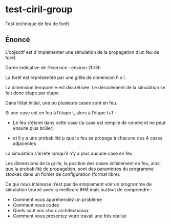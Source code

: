 # test-ciril-group
Test technique de feu de forêt

## Énoncé

L'objectif est d'implémenter une simulation de la propagation d’un feu de forêt.

Durée indicative de l’exercice : environ 2h/3h

La forêt est représentée par une grille de dimension h x l.

La dimension temporelle est discrétisée. Le déroulement de la simulation se fait donc étape par étape.

Dans l’état initial, une ou plusieurs cases sont en feu.

Si une case est en feu à l’étape t, alors à l’étape t+1 :

- Le feu s'éteint dans cette case (la case est remplie de cendre et ne peut ensuite plus brûler)

- et il y a une probabilité p que le feu se propage à chacune des 4 cases adjacentes

La simulation s’arrête lorsqu’il n’y a plus aucune case en feu

Les dimensions de la grille, la position des cases initialement en feu, ainsi que la probabilité de propagation, sont des paramètres du programme stockés dans un fichier de configuration (format libre).

Ce qui nous intéresse n’est pas de simplement voir un programme de simulation tourné avec la meilleure IHM mais surtout de comprendre :

- Comment vous appréhendez un problème
- Comment vous codez
- Quels sont vos choix architecturaux
- Comment vous présentez votre travail une fois réalisé